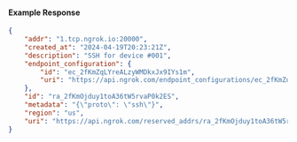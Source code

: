 <!-- Code generated for API Clients. DO NOT EDIT. -->

#### Example Response

```json
{
	"addr": "1.tcp.ngrok.io:20000",
	"created_at": "2024-04-19T20:23:21Z",
	"description": "SSH for device #001",
	"endpoint_configuration": {
		"id": "ec_2fKmZqLYreALzyWMDkxJx9IYs1m",
		"uri": "https://api.ngrok.com/endpoint_configurations/ec_2fKmZqLYreALzyWMDkxJx9IYs1m"
	},
	"id": "ra_2fKmOjduy1toA36tW5rvaP0k2ES",
	"metadata": "{\"proto\": \"ssh\"}",
	"region": "us",
	"uri": "https://api.ngrok.com/reserved_addrs/ra_2fKmOjduy1toA36tW5rvaP0k2ES"
}
```
